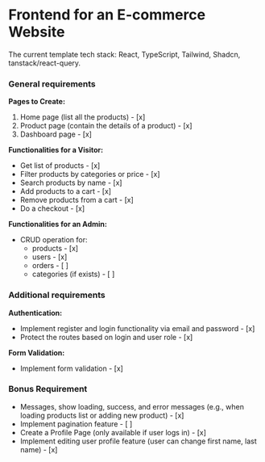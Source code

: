 # Frontend for an E-commerce Website

The current template tech stack: React, TypeScript, Tailwind, Shadcn, tanstack/react-query.

### General requirements

**Pages to Create:**

1. Home page (list all the products) - [x] 
2. Product page (contain the details of a product) - [x] 
3. Dashboard page - [x] 

**Functionalities for a Visitor:**

- Get list of products - [x] 
- Filter products by categories or price - [x] 
- Search products by name - [x] 
- Add products to a cart - [x] 
- Remove products from a cart - [x] 
- Do a checkout - [x] 

**Functionalities for an Admin:**

- CRUD operation for:
  - products - [x] 
  - users - [x] 
  - orders - [ ] 
  - categories (if exists) - [ ] 

### Additional requirements

**Authentication:**

- Implement register and login functionality via email and password - [x] 
- Protect the routes based on login and user role - [x] 

**Form Validation:**

- Implement form validation - [x] 

### Bonus Requirement

- Messages, show loading, success, and error messages (e.g., when loading products list or adding new product) - [x] 
- Implement pagination feature - [ ] 
- Create a Profile Page (only available if user logs in) - [x]
- Implement editing user profile feature (user can change first name, last name) - [x] 
